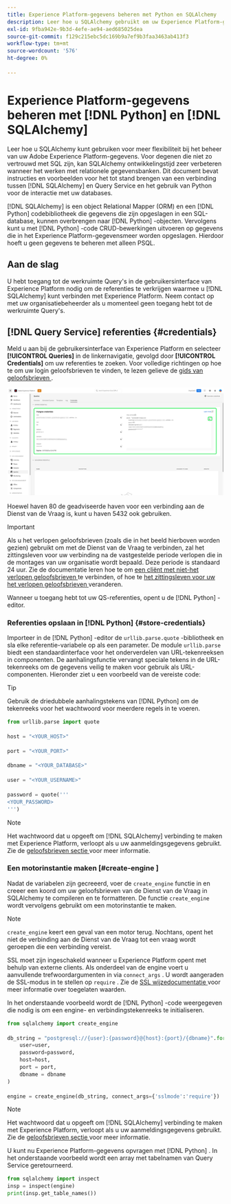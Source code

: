 ```yaml
---
title: Experience Platform-gegevens beheren met Python en SQLAlchemy
description: Leer hoe u SQLAlchemy gebruikt om uw Experience Platform-gegevens te beheren met Python in plaats van SQL.
exl-id: 9fba942e-9b3d-4efe-ae94-aed685025dea
source-git-commit: f129c215ebc5dc169b9a7ef9b3faa3463ab413f3
workflow-type: tm+mt
source-wordcount: '576'
ht-degree: 0%

---
```


# Experience Platform-gegevens beheren met [!DNL Python] en [!DNL SQLAlchemy]

Leer hoe u SQLAlchemy kunt gebruiken voor meer flexibiliteit bij het beheer van uw Adobe Experience Platform-gegevens. Voor degenen die niet zo vertrouwd met SQL zijn, kan SQLAlchemy ontwikkelingstijd zeer verbeteren wanneer het werken met relationele gegevensbanken. Dit document bevat instructies en voorbeelden voor het tot stand brengen van een verbinding tussen [!DNL SQLAlchemy] en Query Service en het gebruik van Python voor de interactie met uw databases.

[!DNL SQLAlchemy] is een object Relational Mapper (ORM) en een [!DNL Python] codebibliotheek die gegevens die zijn opgeslagen in een SQL-database, kunnen overbrengen naar [!DNL Python] -objecten. Vervolgens kunt u met [!DNL Python] -code CRUD-bewerkingen uitvoeren op gegevens die in het Experience Platform-gegevensmeer worden opgeslagen. Hierdoor hoeft u geen gegevens te beheren met alleen PSQL.

## Aan de slag

U hebt toegang tot de werkruimte Query&#39;s in de gebruikersinterface van Experience Platform nodig om de referenties te verkrijgen waarmee u [!DNL SQLAlchemy] kunt verbinden met Experience Platform. Neem contact op met uw organisatiebeheerder als u momenteel geen toegang hebt tot de werkruimte Query&#39;s.

## [!DNL Query Service] referenties {#credentials}

Meld u aan bij de gebruikersinterface van Experience Platform en selecteer **[!UICONTROL Queries]** in de linkernavigatie, gevolgd door **[!UICONTROL Credentials]** om uw referenties te zoeken. Voor volledige richtingen op hoe te om uw login geloofsbrieven te vinden, te lezen gelieve de [ gids van geloofsbrieven ](../ui/credentials.md).

![ het Credentiële lusje met het verlopen van geloofsbrieven voor de benadrukte Dienst van de Vraag.](../images/use-cases/credentials.png)

Hoewel haven 80 de geadviseerde haven voor een verbinding aan de Dienst van de Vraag is, kunt u haven 5432 ook gebruiken.

>[!IMPORTANT]
>
>Als u het verlopen geloofsbrieven (zoals die in het beeld hierboven worden gezien) gebruikt om met de Dienst van de Vraag te verbinden, zal het zittingsleven voor uw verbinding na de vastgestelde periode verlopen die in de montages van uw organisatie wordt bepaald. Deze periode is standaard 24 uur. Zie de documentatie leren hoe te om [ een cliënt met niet-het verlopen geloofsbrieven ](../ui/credentials.md#non-expiring-credentials) te verbinden, of hoe te [ het zittingsleven voor uw het verlopen geloofsbrieven ](../ui/credentials.md#expiring-credentials) veranderen.

Wanneer u toegang hebt tot uw QS-referenties, opent u de [!DNL Python] -editor.

### Referenties opslaan in [!DNL Python] {#store-credentials}

Importeer in de [!DNL Python] -editor de `urllib.parse.quote` -bibliotheek en sla elke referentie-variabele op als een parameter. De module `urllib.parse` biedt een standaardinterface voor het onderverdelen van URL-tekenreeksen in componenten. De aanhalingsfunctie vervangt speciale tekens in de URL-tekenreeks om de gegevens veilig te maken voor gebruik als URL-componenten. Hieronder ziet u een voorbeeld van de vereiste code:

>[!TIP]
>
>Gebruik de driedubbele aanhalingstekens van [!DNL Python] om de tekenreeks voor het wachtwoord voor meerdere regels in te voeren.

```python
from urllib.parse import quote

host = "<YOUR_HOST>"

port = "<YOUR_PORT>"

dbname = "<YOUR_DATABASE>"

user = "<YOUR_USERNAME>"

password = quote('''
<YOUR_PASSWORD>
''')
```

>[!NOTE]
>
>Het wachtwoord dat u opgeeft om [!DNL SQLAlchemy] verbinding te maken met Experience Platform, verloopt als u uw aanmeldingsgegevens gebruikt. Zie de [ geloofsbrieven sectie ](#credentials) voor meer informatie.

### Een motorinstantie maken [#create-engine ]

Nadat de variabelen zijn gecreeerd, voer de `create_engine` functie in en creeer een koord om uw geloofsbrieven van de Dienst van de Vraag in SQLAlchemy te compileren en te formatteren. De functie `create_engine` wordt vervolgens gebruikt om een motorinstantie te maken.

>[!NOTE]
>
>`create_engine` keert een geval van een motor terug. Nochtans, opent het niet de verbinding aan de Dienst van de Vraag tot een vraag wordt geroepen die een verbinding vereist.

SSL moet zijn ingeschakeld wanneer u Experience Platform opent met behulp van externe clients. Als onderdeel van de engine voert u aanvullende trefwoordargumenten in via `connect_args` . U wordt aangeraden de SSL-modus in te stellen op `require` . Zie de [ SSL wijzedocumentatie ](../clients/ssl-modes.md) voor meer informatie over toegelaten waarden.

In het onderstaande voorbeeld wordt de [!DNL Python] -code weergegeven die nodig is om een engine- en verbindingstekenreeks te initialiseren.

```python
from sqlalchemy import create_engine

db_string = "postgresql://{user}:{password}@{host}:{port}/{dbname}".format(
    user=user,
    password=password,
    host=host,
    port = port,
    dbname = dbname
)

engine = create_engine(db_string, connect_args={'sslmode':'require'})
```

>[!NOTE]
>
>Het wachtwoord dat u opgeeft om [!DNL SQLAlchemy] verbinding te maken met Experience Platform, verloopt als u uw aanmeldingsgegevens gebruikt. Zie de [ geloofsbrieven sectie ](#credentials) voor meer informatie.

U kunt nu Experience Platform-gegevens opvragen met [!DNL Python] . In het onderstaande voorbeeld wordt een array met tabelnamen van Query Service geretourneerd.

```python
from sqlalchemy import inspect
insp = inspect(engine)
print(insp.get_table_names())
```
